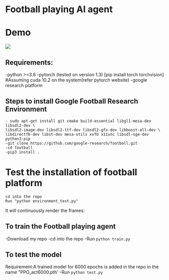 # Football playing AI agent

# Demo
![](demo.gif)


## Requirements:
-python >=3.6
-pytorch (tested on version 1.3) [pip install torch torchvision] #Assuming cuda 10.2 on the system(refer pytorch website)
-google research platform

## Steps to install Google Football Research Environment
```
- sudo apt-get install git cmake build-essential libgl1-mesa-dev libsdl2-dev \
libsdl2-image-dev libsdl2-ttf-dev libsdl2-gfx-dev libboost-all-dev \
libdirectfb-dev libst-dev mesa-utils xvfb x11vnc libsdl-sge-dev python3-pip
-git clone https://github.com/google-research/football.git
-cd football
-pip3 install .

```
# Test the installation of football platform
```
cd into the repo
Run "python environment_test.py"
```
It will continuously render the frames:

## To train the Football playing agent
-Download my repo
-cd into the repo
-Run
```python train.py```

## To test the model

Requirement:A trained model for 6000 epochs is added in the repo in the name "PPO_act6000.pth'
-Run 
```python test.py```
